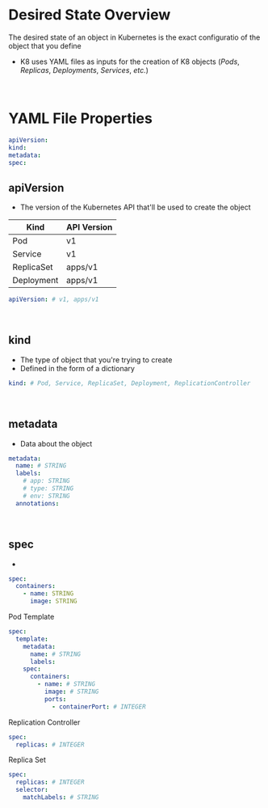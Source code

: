 # Desired State Overview

The desired state of an object in Kubernetes is the exact configuratio of the object that you define

* K8 uses YAML files as inputs for the creation of K8 objects (*Pods*, *Replicas*, *Deployments*, *Services*, *etc.*)

<br>

# YAML File Properties

```YAML
apiVersion:
kind:
metadata:
spec:
```

## apiVersion

* The version of the Kubernetes API that'll be used to create the object

| Kind | API Version |
| --- | --- |
| Pod | v1 |
| Service | v1 |
| ReplicaSet | apps/v1 |
| Deployment | apps/v1 |

```YAML
apiVersion: # v1, apps/v1
```

<br>

## kind

* The type of object that you're trying to create
* Defined in the form of a dictionary

```YAML
kind: # Pod, Service, ReplicaSet, Deployment, ReplicationController
```

<br>

## metadata

* Data about the object 

```YAML
metadata:
  name: # STRING
  labels:
    # app: STRING 
    # type: STRING
    # env: STRING
  annotations:
```

<br>

## spec

* 

```YAML
spec:
  containers:
    - name: STRING
      image: STRING
```

Pod Template
```YAML
spec:
  template:
    metadata:
      name: # STRING
      labels:
    spec:
      containers:
        - name: # STRING
          image: # STRING
          ports:
            - containerPort: # INTEGER
```

Replication Controller
```YAML
spec:
  replicas: # INTEGER
```

Replica Set
```YAML
spec:
  replicas: # INTEGER
  selector: 
    matchLabels: # STRING
```

<br>